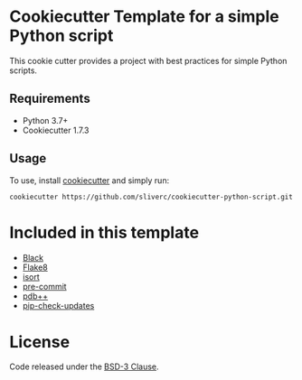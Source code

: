 # Cookiecutter Template for a simple Python script

This cookie cutter provides a project with best practices for simple Python scripts.

## Requirements

* Python 3.7+
* Cookiecutter 1.7.3

## Usage

To use, install [cookiecutter](https://www.cookiecutter.io/) and simply run:
```
cookiecutter https://github.com/sliverc/cookiecutter-python-script.git
```

# Included in this template

* [Black](https://github.com/ambv/black)
* [Flake8](http://flake8.pycqa.org/en/latest/)
* [isort](https://pypi.python.org/pypi/isort)
* [pre-commit](https://pre-commit.com/)
* [pdb++](https://github.com/pdbpp/pdbpp)
* [pip-check-updates](https://github.com/zehengl/pip-check-updates)

# License

Code released under the [BSD-3 Clause](LICENSE).
